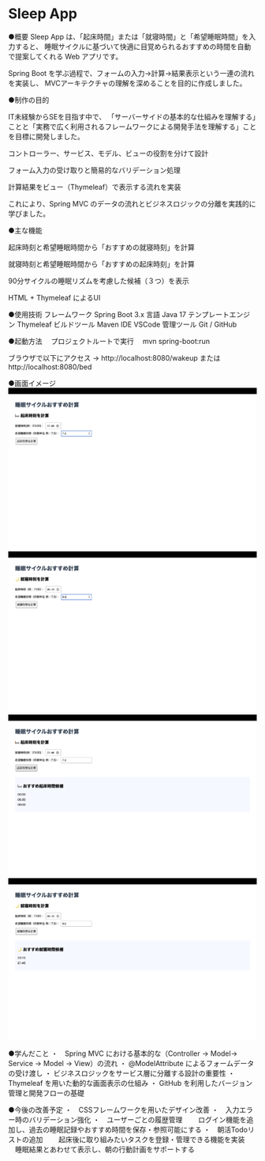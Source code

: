 # Sleep App
●概要
Sleep App は、「起床時間」または「就寝時間」と「希望睡眠時間」を入力すると、
睡眠サイクルに基づいて快適に目覚められるおすすめの時間を自動で提案してくれる Web アプリです。

Spring Boot を学ぶ過程で、フォームの入力→計算→結果表示という一連の流れを実装し、
MVCアーキテクチャの理解を深めることを目的に作成しました。

●制作の目的

IT未経験からSEを目指す中で、
「サーバーサイドの基本的な仕組みを理解する」ことと「実務で広く利用されるフレームワークによる開発手法を理解する」ことを目標に開発しました。

コントローラー、サービス、モデル、ビューの役割を分けて設計

フォーム入力の受け取りと簡易的なバリデーション処理

計算結果をビュー（Thymeleaf）で表示する流れを実装

これにより、Spring MVC のデータの流れとビジネスロジックの分離を実践的に学びました。

●主な機能

起床時刻と希望睡眠時間から「おすすめの就寝時刻」を計算

就寝時刻と希望睡眠時間から「おすすめの起床時刻」を計算

90分サイクルの睡眠リズムを考慮した候補（３つ）を表示

HTML + Thymeleaf によるUI

●使用技術
フレームワーク	Spring Boot 3.x
言語	Java 17
テンプレートエンジン	Thymeleaf
ビルドツール	Maven
IDE	VSCode
管理ツール	Git / GitHub

●起動方法
　プロジェクトルートで実行
　mvn spring-boot:run
 
ブラウザで以下にアクセス
→ http://localhost:8080/wakeup または http://localhost:8080/bed

●画面イメージ
![就寝時刻入力フォーム](./docs/form1.png)
![起床時刻入力フォーム](./docs/form2.png)
![結果フォーム](./docs/result1.png)
![結果フォーム](./docs/result2.png)


●学んだこと
・　Spring MVC における基本的な（Controller → Model→ Service → Model → View）の流れ
・	@ModelAttribute によるフォームデータの受け渡し
・ 	ビジネスロジックをサービス層に分離する設計の重要性
・	Thymeleaf を用いた動的な画面表示の仕組み
・ 	GitHub を利用したバージョン管理と開発フローの基礎

●今後の改善予定
・　CSSフレームワークを用いたデザイン改善
・　入力エラー時のバリデーション強化
・　ユーザーごとの履歴管理
　　ログイン機能を追加し、過去の睡眠記録やおすすめ時間を保存・参照可能にする
・　朝活Todoリストの追加
　　起床後に取り組みたいタスクを登録・管理できる機能を実装
  　睡眠結果とあわせて表示し、朝の行動計画をサポートする

 
